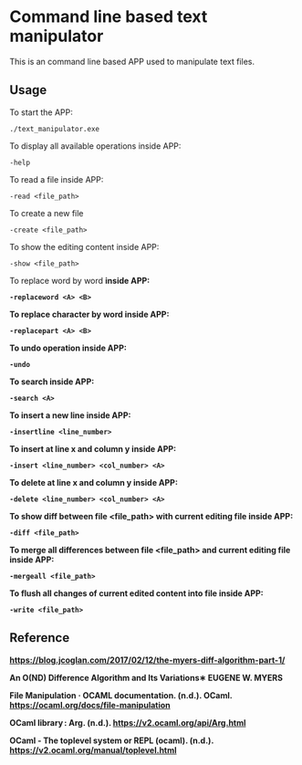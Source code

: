 # Command line based text manipulator
This is an command line based APP used to manipulate text files.
## Usage
To start the APP:
```
./text_manipulator.exe
```
To display all available operations inside APP:
```
-help
```
To read a file inside APP:
```
-read <file_path>
```
To create a new file
```
-create <file_path>
```
To show the editing content inside APP:
```
-show <file_path>
```
To replace word <A> by word <B> inside APP:
```
-replaceword <A> <B>
```
To replace character <A> by word <B> inside APP:
```
-replacepart <A> <B>
```
To undo operation inside APP:
```
-undo
```
To search <A> inside APP:
```
-search <A>
```
To insert a new line inside APP:
```
-insertline <line_number>
```
To insert <A> at line x and column y inside APP:
```
-insert <line_number> <col_number> <A>
```
To delete <A> at line x and column y inside APP:
```
-delete <line_number> <col_number> <A>
```
To show diff between file <file_path> with current editing file inside APP:
```
-diff <file_path>
```
To merge all differences between file <file_path> and current editing file inside APP:
```
-mergeall <file_path>
```
To flush all changes of current edited content into file inside APP:
```
-write <file_path>
```

## Reference
https://blog.jcoglan.com/2017/02/12/the-myers-diff-algorithm-part-1/

An O(ND) Difference Algorithm and Its Variations∗ EUGENE W. MYERS

File Manipulation · OCAML documentation. (n.d.). OCaml. https://ocaml.org/docs/file-manipulation

OCaml library : Arg. (n.d.). https://v2.ocaml.org/api/Arg.html

OCaml - The toplevel system or REPL (ocaml). (n.d.). https://v2.ocaml.org/manual/toplevel.html



